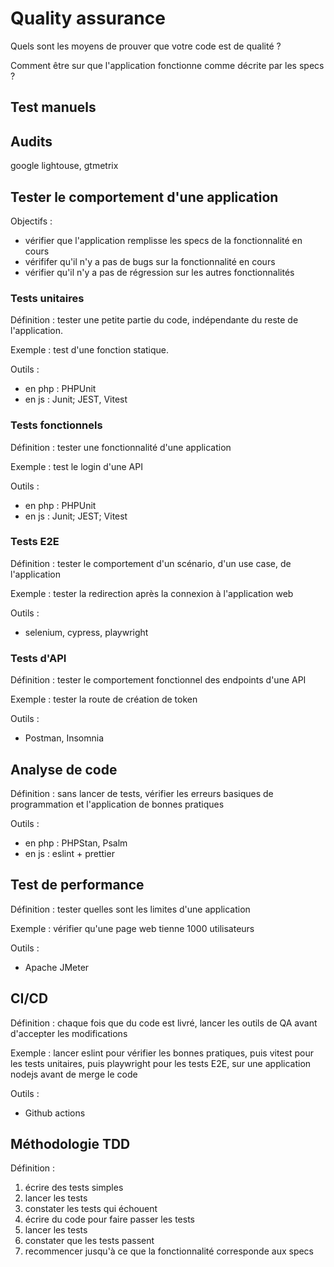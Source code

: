 # Quality assurance

Quels sont les moyens de prouver que votre code est de qualité ?

Comment être sur que l'application fonctionne comme décrite par les specs ?

## Test manuels

## Audits

google lightouse, gtmetrix

## Tester le comportement d'une application

Objectifs : 
 - vérifier que l'application remplisse les specs de la fonctionnalité en cours
 - vérififer qu'il n'y a pas de bugs sur la fonctionnalité en cours
 - vérifier qu'il n'y a pas de régression sur les autres fonctionnalités

### Tests unitaires

Définition : tester une petite partie du code, indépendante du reste de l'application.

Exemple : test d'une fonction statique.

Outils :
 - en php : PHPUnit
 - en js : Junit; JEST, Vitest

### Tests fonctionnels

Définition : tester une fonctionnalité d'une application

Exemple : test le login d'une API

Outils :
 - en php : PHPUnit
 - en js : Junit; JEST; Vitest 

### Tests E2E

Définition : tester le comportement d'un scénario, d'un use case, de l'application

Exemple : tester la redirection après la connexion à l'application web

Outils : 
 - selenium, cypress, playwright

### Tests d'API

Définition : tester le comportement fonctionnel des endpoints d'une API

Exemple : tester la route de création de token

Outils :
 - Postman, Insomnia

## Analyse de code

Définition : sans lancer de tests, vérifier les erreurs basiques de programmation et l'application de bonnes pratiques

Outils : 
 - en php : PHPStan, Psalm
 - en js : eslint + prettier

## Test de performance

Définition : tester quelles sont les limites d'une application

Exemple : vérifier qu'une page web tienne 1000 utilisateurs

Outils :
 - Apache JMeter

## CI/CD

Définition : chaque fois que du code est livré, lancer les outils de QA avant d'accepter les modifications

Exemple : lancer eslint pour vérifier les bonnes pratiques, puis vitest pour les tests unitaires, puis playwright pour les tests E2E, sur une application nodejs avant de merge le code

Outils :
 - Github actions

## Méthodologie TDD

Définition : 
 1. écrire des tests simples
 2. lancer les tests
 3. constater les tests qui échouent
 4. écrire du code pour faire passer les tests
 5. lancer les tests
 6. constater que les tests passent
 7. recommencer jusqu'à ce que la fonctionnalité corresponde aux specs
